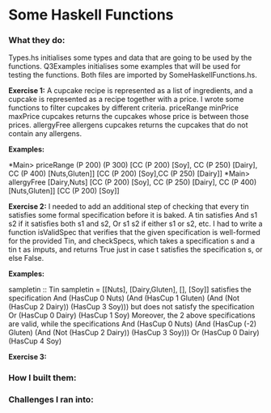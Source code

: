 # Some Haskell Functions

### What they do:

Types.hs initialises some types and data that are going to be used by the functions.
Q3Examples initialises some examples that will be used for testing the functions.
Both files are imported by SomeHaskellFunctions.hs.

**Exercise 1:** 
A cupcake recipe is represented as a list of ingredients, and a cupcake is represented as a recipe together with a price. I wrote some functions to filter cupcakes by different criteria. priceRange minPrice maxPrice cupcakes returns the cupcakes whose price is between those prices. allergyFree allergens cupcakes returns the cupcakes that do not contain any allergens.

**Examples:**

*Main> priceRange (P 200) (P 300) [CC (P 200) [Soy], CC (P 250) [Dairy], CC (P 400) [Nuts,Gluten]]
[CC (P 200) [Soy],CC (P 250) [Dairy]]
*Main> allergyFree [Dairy,Nuts] [CC (P 200) [Soy], CC (P 250) [Dairy], CC (P 400) [Nuts,Gluten]]
[CC (P 200) [Soy]]

**Exercise 2:**
I needed to add an additional step of checking that every tin satisfies some formal specification before it is baked. A tin satisfies And s1 s2 if it satisfies both s1 and s2, Or s1 s2 if either s1 or s2, etc. I had to write a function isValidSpec that verifies that the given specification is well-formed for the provided Tin, and checkSpecs, which takes a specification s and a tin t as imputs, and returns True just in case t satisfies the specification s, or else False.

**Examples:**

sampletin :: Tin
sampletin = [[Nuts], [Dairy,Gluten], [], [Soy]]
satisfies the specification
And (HasCup 0 Nuts) (And (HasCup 1 Gluten) (And (Not (HasCup 2 Dairy)) (HasCup 3 Soy)))
but does not satisfy the specification
Or (HasCup 0 Dairy) (HasCup 1 Soy)
Moreover, the 2 above specifications are valid, while the specifications
And (HasCup 0 Nuts) (And (HasCup (-2) Gluten) (And (Not (HasCup 2 Dairy)) (HasCup 3 Soy)))
Or (HasCup 0 Dairy) (HasCup 4 Soy)

**Exercise 3:**

### How I built them:



### Challenges I ran into:
